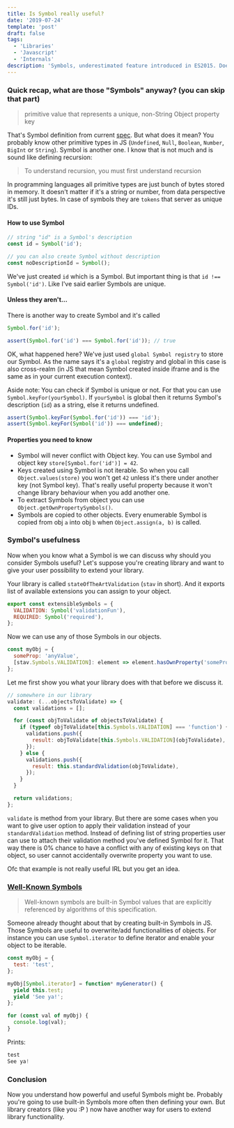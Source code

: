 ```yaml
---
title: Is Symbol really useful?
date: '2019-07-24'
template: 'post'
draft: false
tags:
  - 'Libraries'
  - 'Javascript'
  - 'Internals'
description: 'Symbols, underestimated feature introduced in ES2015. Does it have any other purpose than interview questions?'
---
```


### Quick recap, what are those "Symbols" anyway? (you can skip that part)

> primitive value that represents a unique, non-String Object property key

That's Symbol definition from current [spec](http://www.ecma-international.org/ecma-262/#sec-symbol-value). But what does it mean? You probably know other primitive types in JS (`Undefined`, `Null`, `Boolean`, `Number`, `BigInt` or `String`). Symbol is another one. I know that is not much and is sound like defining recursion:

> To understand recursion, you must first understand recursion

In programming languages all primitive types are just bunch of bytes stored in memory. It doesn't matter if it's a string or number, from data perspective it's still just bytes. In case of symbols they are `tokens` that server as unique IDs.

#### How to use Symbol

```javascript
// string "id" is a Symbol's description
const id = Symbol('id');

// you can also create Symbol without description
const noDescriptionId = Symbol();
```

We've just created `id` which is a Symbol. But important thing is that `id !== Symbol('id')`. Like I've said earlier Symbols are unique.

#### Unless they aren't...

There is another way to create Symbol and it's called

```javascript
Symbol.for('id');

assert(Symbol.for('id') === Symbol.for('id')); // true
```

OK, what happened here? We've just used `global Symbol registry` to store our Symbol. As the name says it's a `global` registry and global in this case is also cross-realm (in JS that mean Symbol created inside iframe and is the same as in your current execution context).

Aside note: You can check if Symbol is unique or not. For that you can use `Symbol.keyFor(yourSymbol)`. If `yourSymbol` is global then it returns Symbol's description (`id`) as a string, else it returns undefined.

```javascript
assert(Symbol.keyFor(Symbol.for('id')) === 'id');
assert(Symbol.keyFor(Symbol('id')) === undefined);
```

#### Properties you need to know

- Symbol will never conflict with Object key. You can use Symbol and object key `store[Symbol.for('id')] = 42`.
- Keys created using Symbol is not iterable. So when you call `Object.values(store)` you won't get `42` unless it's there under another key (not Symbol key). That's really useful property because it won't change library behaviour when you add another one.
- To extract Symbols from object you can use `Object.getOwnPropertySymbols()`.
- Symbols are copied to other objects. Every enumerable Symbol is copied from obj `a` into obj `b` when `Object.assign(a, b)` is called.

### Symbol's usefulness

Now when you know what a Symbol is we can discuss why should you consider Symbols useful? Let's suppose you're creating library and want to give your user possibility to extend your library.

Your library is called `stateOfTheArtValidation` (`stav` in short). And it exports list of available extensions you can assign to your object.

```javascript
export const extensibleSymbols = {
  VALIDATION: Symbol('validationFun'),
  REQUIRED: Symbol('required'),
};
```

Now we can use any of those Symbols in our objects.

```javascript
const myObj = {
  someProp: 'anyValue',
  [stav.Symbols.VALIDATION]: element => element.hasOwnProperty('someProp'),
};
```

Let me first show you what your library does with that before we discuss it.

```javascript
// somewhere in our library
validate: (...objectsToValidate) => {
  const validations = [];

  for (const objToValidate of objectsToValidate) {
    if (typeof objToValidate[this.Symbols.VALIDATION] === 'function') {
      validations.push({
        result: objToValidate[this.Symbols.VALIDATION](objToValidate),
      });
    } else {
      validations.push({
        result: this.standardValidation(objToValidate),
      });
    }
  }

  return validations;
};
```

`validate` is method from your library. But there are some cases when you want to give user option to apply their validation instead of your `standardValidation` method. Instead of defining list of string properties user can use to attach their validation method you've defined Symbol for it. That way there is 0% chance to have a conflict with any of existing keys on that object, so user cannot accidentally overwrite property you want to use.

Ofc that example is not really useful IRL but you get an idea.

### [Well-Known Symbols](https://tc39.es/ecma262/#sec-well-known-symbols)

> Well-known symbols are built-in Symbol values that are explicitly referenced by algorithms of this specification.

Someone already thought about that by creating built-in Symbols in JS. Those Symbols are useful to overwrite/add functionalities of objects. For instance you can use `Symbol.iterator` to define iterator and enable your object to be iterable.

```javascript
const myObj = {
  test: 'test',
};

myObj[Symbol.iterator] = function* myGenerator() {
  yield this.test;
  yield 'See ya!';
};

for (const val of myObj) {
  console.log(val);
}
```

Prints:

```javascript
test
See ya!
```

### Conclusion

Now you understand how powerful and useful Symbols might be. Probably you're going to use built-in Symbols more often then defining your own. But library creators (like you :P ) now have another way for users to extend library functionality.
